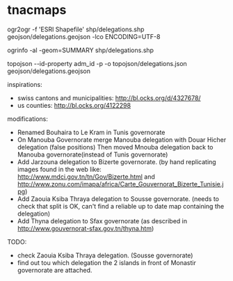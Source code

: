 tnacmaps
========
ogr2ogr -f 'ESRI Shapefile' shp/delegations.shp geojson/delegations.geojson -lco ENCODING=UTF-8

ogrinfo -al -geom=SUMMARY shp/delegations.shp

topojson --id-property adm_id -p -o topojson/delegations.json geojson/delegations.geojson

inspirations:
- swiss cantons and municipalities: http://bl.ocks.org/d/4327678/
- us counties: http://bl.ocks.org/4122298

modifications:
- Renamed Bouhaira to Le Kram in  Tunis governorate
- On Manouba Governorate merge Manouba delegation with Douar Hicher delegation (false positions)
  Then moved Mnouba delegation back to Manouba governorate(instead of Tunis governorate)
- Add Jarzouna delegation to Bizerte governorate. (by hand replicating images found in the web like: http://www.mdci.gov.tn/tn/Gov/Bizerte.html and http://www.zonu.com/imapa/africa/Carte_Gouvernorat_Bizerte_Tunisie.jpg)
- Add Zaouia Ksiba Thraya delegation to Sousse governorate. (needs to check that split is OK, can't find a reliable up to date map containing the delegation)
- Add Thyna delegation to Sfax governorate (as described in http://www.gouvernorat-sfax.gov.tn/thyna.htm)

TODO:
- check Zaouia Ksiba Thraya delegation. (Sousse governorate)
- find out tou which delegation the 2 islands in front of Monastir governorate are attached.



